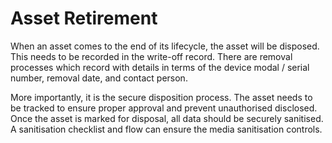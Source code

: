 # Asset Retirement

When an asset comes to the end of its lifecycle, the asset will be disposed. This needs to be recorded in the write-off record. There are removal processes which record with details in terms of the device modal / serial number, removal date, and contact person.&#x20;

More importantly, it is the secure disposition process. The asset needs to be tracked to ensure proper approval and prevent unauthorised disclosed. Once the asset is marked for disposal, all data should be securely sanitised. A sanitisation checklist and flow can ensure the media sanitisation controls.&#x20;
